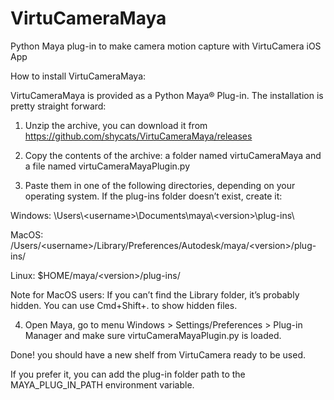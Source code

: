 # VirtuCameraMaya
Python Maya plug-in to make camera motion capture with VirtuCamera iOS App

How to install VirtuCameraMaya:

VirtuCameraMaya is provided as a Python Maya® Plug-in. The installation is pretty straight forward: 

1. Unzip the archive, you can download it from https://github.com/shycats/VirtuCameraMaya/releases

2. Copy the contents of the archive: a folder named virtuCameraMaya and a file named virtuCameraMayaPlugin.py

3. Paste them in one of the following directories, depending on your operating system. If the plug-ins folder doesn’t exist, create it:

Windows: \Users\\\<username>\Documents\maya\\\<version>\plug-ins\

MacOS: /Users/\<username>/Library/Preferences/Autodesk/maya/\<version>/plug-ins/

Linux: $HOME/maya/\<version>/plug-ins/

Note for MacOS users: If you can’t find the Library folder, it’s probably hidden. You can use Cmd+Shift+. to show hidden files.

4. Open Maya, go to menu Windows > Settings/Preferences > Plug-in Manager and make sure virtuCameraMayaPlugin.py is loaded.


Done! you should have a new shelf from VirtuCamera ready to be used.

If you prefer it, you can add the plug-in folder path to the MAYA_PLUG_IN_PATH environment variable.
